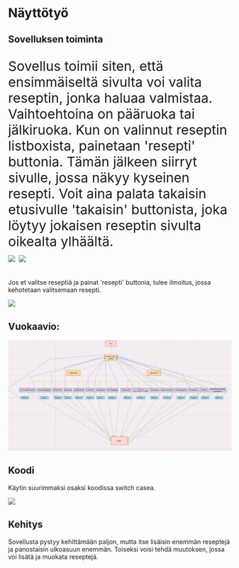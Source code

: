 <h1>Näyttötyö</h1>
<h2>Sovelluksen toiminta</h2>
<p style="font-size: 30px;">Sovellus toimii siten, että ensimmäiseltä sivulta voi valita reseptin, jonka haluaa valmistaa. Vaihtoehtoina on pääruoka tai jälkiruoka. Kun on valinnut reseptin listboxista, painetaan 'resepti' buttonia. Tämän jälkeen siirryt sivulle, jossa näkyy kyseinen resepti.
Voit aina palata takaisin etusivulle 'takaisin' buttonista, joka löytyy jokaisen reseptin sivulta oikealta ylhäältä.
<br>
<img width="300" high="200" src= "https://github.com/s3raka01/Nayttotyo1/assets/151004488/973634ab-2209-4841-986f-0a47fe48648e">
<img width="500" high="200" src= "https://github.com/s3raka01/Nayttotyo1/assets/151004488/b9fe9836-d3be-47ee-99e0-03fde50ea6a5">

Jos et valitse reseptiä ja painat 'resepti' buttonia, tulee ilmoitus, jossa kehotetaan valitsemaan resepti.</p>
<img src= "https://github.com/s3raka01/Nayttotyo1/assets/151004488/133c894e-ae37-44ca-ac15-233199847637">

<h2>Vuokaavio:</h2>
<img width="700" src="reseptikirja_vuokaavio.PNG">
<h2>Koodi</h2>
<p>Käytin suurimmaksi osaksi koodissa switch casea.</p>
<img src= "https://github.com/s3raka01/Nayttotyo1/assets/151004488/c7e84cae-0d41-4ac7-bb68-a8b3fa3ccea3">
<h2>Kehitys</h2>
<p>Sovellusta pystyy kehittämään paljon, mutta itse lisäisin enemmän reseptejä ja panostaisin ulkoasuun enemmän. 
Toiseksi voisi tehdä muutoksen, jossa voi lisätä ja muokata reseptejä.</p>

